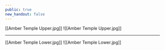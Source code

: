 ```yaml
---
public: true
new_handout: false
---
```


[[Amber Temple Upper.jpg]]
![[Amber Temple Upper.jpg]]

---

[[Amber Temple Lower.jpg]]
![[Amber Temple Lower.jpg]]